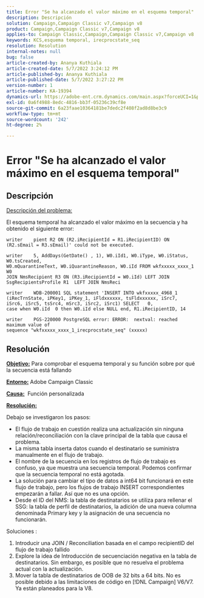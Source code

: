 ```yaml
---
title: Error "Se ha alcanzado el valor máximo en el esquema temporal"
description: Descripción
solution: Campaign,Campaign Classic v7,Campaign v8
product: Campaign,Campaign Classic v7,Campaign v8
applies-to: Campaign Classic,Campaign,Campaign Classic v7,Campaign v8
keywords: KCS,esquema temporal, irecprocstate_seq
resolution: Resolution
internal-notes: null
bug: false
article-created-by: Ananya Kuthiala
article-created-date: 5/7/2022 3:24:12 PM
article-published-by: Ananya Kuthiala
article-published-date: 5/7/2022 3:27:22 PM
version-number: 1
article-number: KA-19394
dynamics-url: https://adobe-ent.crm.dynamics.com/main.aspx?forceUCI=1&pagetype=entityrecord&etn=knowledgearticle&id=f17f99ba-19ce-ec11-a7b5-0022480a8e40
exl-id: 0a6f4988-8edc-4816-bb3f-05236c39cf8e
source-git-commit: 6a23faae10364181be7dedc2f408f2ad8d8be3c9
workflow-type: tm+mt
source-wordcount: '242'
ht-degree: 2%

---
```


# Error &quot;Se ha alcanzado el valor máximo en el esquema temporal&quot;

## Descripción


<u>Descripción del problema:</u>

El esquema temporal ha alcanzado el valor máximo en la secuencia y ha obtenido el siguiente error:

```
writer    pient R2 ON (R2.iRecipientId = R1.iRecipientID) ON (R2.sEmail = R3.sEmail)' could not be executed.

writer    5, AddDays(GetDate() , 1), W0.iId1, W0.iType, W0.iStatus, W0.tsCreated, 
W0.mQuarantineText, W0.iQuarantineReason, W0.iId FROM wkfxxxxx_xxxx_1 W0  
JOIN NmsRecipient R3 ON (R3.iRecipientId = W0.iId) LEFT JOIN SsgRecipientsProfile R1  LEFT JOIN NmsReci

writer    WDB-200001 SQL statement 'INSERT INTO wkfxxxxx_4968_1 
(iRecTrnState, iPKey1, iPKey_1, iFldxxxxxx, tsFldxxxxxx, iSrc7, 
iSrc6, iSrc5, tsSrc4, mSrc3, iSrc2, iSrc1) SELECT   0, 
case when W0.iId  0 then W0.iId else NULL end, R1.iRecipientID, 14

writer    PGS-220000 PostgreSQL error: ERROR:  nextval: reached maximum value of 
sequence "wkfxxxxx_xxxx_1_irecprocstate_seq" (xxxxx)
```

## Resolución


<b><u>Objetivo:</u></b> Para comprobar el esquema temporal y su función sobre por qué la secuencia está fallando

<b><u>Entorno:</u></b> Adobe Campaign Classic

<b><u>Causa:</u></b>  Función personalizada

<b><u>Resolución:</u></b>

Debajo se investigaron los pasos:

- El flujo de trabajo en cuestión realiza una actualización sin ninguna relación/reconciliación con la clave principal de la tabla que causa el problema.
- La misma tabla inserta datos cuando el destinatario se suministra manualmente en el flujo de trabajo.
- El nombre de la secuencia en los registros de flujo de trabajo es confuso, ya que muestra una secuencia temporal. Podemos confirmar que la secuencia temporal no está agotada.
- La solución para cambiar el tipo de datos a int64 bit funcionará en este flujo de trabajo, pero los flujos de trabajo INSERT correspondientes empezarán a fallar. Así que no es una opción.
- Desde el ID del NMS: la tabla de destinatarios se utiliza para rellenar el SSG: la tabla de perfil de destinatarios, la adición de una nueva columna denominada Primary key y la asignación de una secuencia no funcionarán.


Soluciones :

1. Introducir una JOIN / Reconciliation basada en el campo recipientID del flujo de trabajo fallido
2. Explore la idea de Introducción de secuenciación negativa en la tabla de destinatarios. Sin embargo, es posible que no resuelva el problema actual con la actualización.
3. Mover la tabla de destinatarios de OOB de 32 bits a 64 bits. No es posible debido a las limitaciones de código en [!DNL Campaign] V6/V7. Ya están planeados para la V8.
